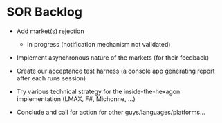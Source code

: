 SOR Backlog
===========

+ Add market(s) rejection
	- In progress (notification mechanism not validated)

+ Implement asynchronous nature of the markets (for their feedback)

+ Create our acceptance test harness (a console app generating report after each runs session)

+ Try various technical strategy for the inside-the-hexagon implementation (LMAX, F#, Michonne, ...)

+ Conclude and call for action for other guys/languages/platforms...